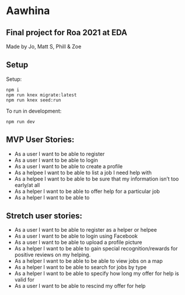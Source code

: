 # Aawhina

## Final project for Roa 2021 at EDA

Made by Jo, Matt S, Phill & Zoe

## Setup

Setup:
```
npm i
npm run knex migrate:latest
npm run knex seed:run
``` 

To run in development:
```
npm run dev
```

## MVP User Stories:

- As a user I want to be able to register
- As a user I want to be able to login
- As a user I want to be able to create a profile
- As a helpee I want to be able to list a job I need help with
- As a helpee I want to be able to be sure that my information isn’t too early/at all
- As a helper I want to be able to offer help for a particular job
- As a helper I want to be able to 


## Stretch user stories:

- As a user I want to be able to register as a helper or helpee
- As a user I want to be able to login using Facebook
- As a user I want to be able to upload a profile picture
- As a helper I want to be able to gain special recognition/rewards for positive reviews on my helping.
- As a helper I want to be able to be able to view jobs on a map
- As a helper I want to be able to search for jobs by type
- As a helper I want to be able to specify how long my offer for help is valid for
- As a user I want to be able to rescind my offer for help
